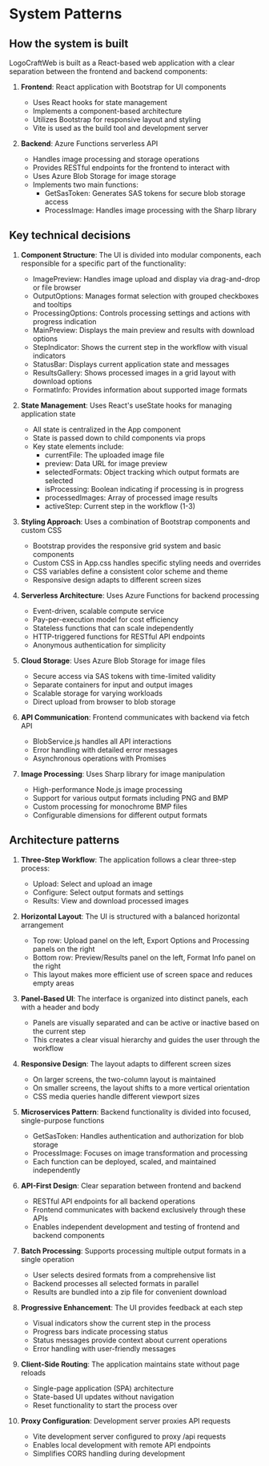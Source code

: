 # System Patterns

## How the system is built
LogoCraftWeb is built as a React-based web application with a clear separation between the frontend and backend components:

1. **Frontend**: React application with Bootstrap for UI components
   - Uses React hooks for state management
   - Implements a component-based architecture
   - Utilizes Bootstrap for responsive layout and styling
   - Vite is used as the build tool and development server

2. **Backend**: Azure Functions serverless API
   - Handles image processing and storage operations
   - Provides RESTful endpoints for the frontend to interact with
   - Uses Azure Blob Storage for image storage
   - Implements two main functions:
     - GetSasToken: Generates SAS tokens for secure blob storage access
     - ProcessImage: Handles image processing with the Sharp library

## Key technical decisions
1. **Component Structure**: The UI is divided into modular components, each responsible for a specific part of the functionality:
   - ImagePreview: Handles image upload and display via drag-and-drop or file browser
   - OutputOptions: Manages format selection with grouped checkboxes and tooltips
   - ProcessingOptions: Controls processing settings and actions with progress indication
   - MainPreview: Displays the main preview and results with download options
   - StepIndicator: Shows the current step in the workflow with visual indicators
   - StatusBar: Displays current application state and messages
   - ResultsGallery: Shows processed images in a grid layout with download options
   - FormatInfo: Provides information about supported image formats

2. **State Management**: Uses React's useState hooks for managing application state
   - All state is centralized in the App component
   - State is passed down to child components via props
   - Key state elements include:
     - currentFile: The uploaded image file
     - preview: Data URL for image preview
     - selectedFormats: Object tracking which output formats are selected
     - isProcessing: Boolean indicating if processing is in progress
     - processedImages: Array of processed image results
     - activeStep: Current step in the workflow (1-3)

3. **Styling Approach**: Uses a combination of Bootstrap components and custom CSS
   - Bootstrap provides the responsive grid system and basic components
   - Custom CSS in App.css handles specific styling needs and overrides
   - CSS variables define a consistent color scheme and theme
   - Responsive design adapts to different screen sizes

4. **Serverless Architecture**: Uses Azure Functions for backend processing
   - Event-driven, scalable compute service
   - Pay-per-execution model for cost efficiency
   - Stateless functions that can scale independently
   - HTTP-triggered functions for RESTful API endpoints
   - Anonymous authentication for simplicity

5. **Cloud Storage**: Uses Azure Blob Storage for image files
   - Secure access via SAS tokens with time-limited validity
   - Separate containers for input and output images
   - Scalable storage for varying workloads
   - Direct upload from browser to blob storage

6. **API Communication**: Frontend communicates with backend via fetch API
   - BlobService.js handles all API interactions
   - Error handling with detailed error messages
   - Asynchronous operations with Promises

7. **Image Processing**: Uses Sharp library for image manipulation
   - High-performance Node.js image processing
   - Support for various output formats including PNG and BMP
   - Custom processing for monochrome BMP files
   - Configurable dimensions for different output formats

## Architecture patterns
1. **Three-Step Workflow**: The application follows a clear three-step process:
   - Upload: Select and upload an image
   - Configure: Select output formats and settings
   - Results: View and download processed images

2. **Horizontal Layout**: The UI is structured with a balanced horizontal arrangement
   - Top row: Upload panel on the left, Export Options and Processing panels on the right
   - Bottom row: Preview/Results panel on the left, Format Info panel on the right
   - This layout makes more efficient use of screen space and reduces empty areas

3. **Panel-Based UI**: The interface is organized into distinct panels, each with a header and body
   - Panels are visually separated and can be active or inactive based on the current step
   - This creates a clear visual hierarchy and guides the user through the workflow

4. **Responsive Design**: The layout adapts to different screen sizes
   - On larger screens, the two-column layout is maintained
   - On smaller screens, the layout shifts to a more vertical orientation
   - CSS media queries handle different viewport sizes

5. **Microservices Pattern**: Backend functionality is divided into focused, single-purpose functions
   - GetSasToken: Handles authentication and authorization for blob storage
   - ProcessImage: Focuses on image transformation and processing
   - Each function can be deployed, scaled, and maintained independently

6. **API-First Design**: Clear separation between frontend and backend
   - RESTful API endpoints for all backend operations
   - Frontend communicates with backend exclusively through these APIs
   - Enables independent development and testing of frontend and backend components

7. **Batch Processing**: Supports processing multiple output formats in a single operation
   - User selects desired formats from a comprehensive list
   - Backend processes all selected formats in parallel
   - Results are bundled into a zip file for convenient download

8. **Progressive Enhancement**: The UI provides feedback at each step
   - Visual indicators show the current step in the process
   - Progress bars indicate processing status
   - Status messages provide context about current operations
   - Error handling with user-friendly messages

9. **Client-Side Routing**: The application maintains state without page reloads
   - Single-page application (SPA) architecture
   - State-based UI updates without navigation
   - Reset functionality to start the process over

10. **Proxy Configuration**: Development server proxies API requests
    - Vite development server configured to proxy /api requests
    - Enables local development with remote API endpoints
    - Simplifies CORS handling during development
